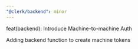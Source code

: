 ```yaml
---
"@clerk/backend": minor
---
```


feat(backend): Introduce Machine-to-machine Auth

Adding backend function to create machine tokens
